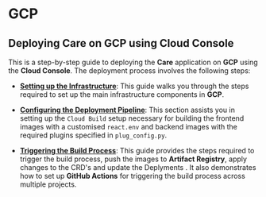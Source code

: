 # GCP
## Deploying Care on GCP using Cloud Console

This is a step-by-step guide to deploying the **Care** application on **GCP** using the **Cloud Console**. The deployment process involves the following steps:

  - [**Setting up the Infrastructure**](./1_Infra): This guide walks you through the steps required to set up the main infrastructure components in **GCP**.

  - [**Configuring the Deployment Pipeline**](./2_CICD): This section assists you in setting up the `Cloud Build` setup necessary for building the frontend images with a customised `react.env` and backend images with the required plugins specified in `plug_config.py`.

  - [**Triggering the Build Process**](./3_Trigger): This guide provides the steps required to trigger the build process, push the images to **Artifact Registry**, apply changes to the CRD's and update the Deplyments . It also demonstrates how to set up **GitHub Actions** for triggering the build process across multiple projects.
